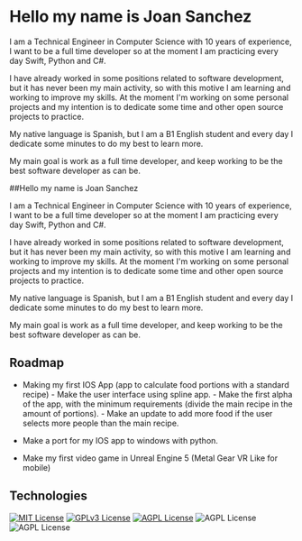 
# Hello my name is Joan Sanchez

I am a Technical Engineer in Computer Science with 10 years of experience, I want to be a full time developer so at the moment I am practicing every day Swift, Python and C#. 

I have already worked in some positions related to software development, but it has never been my main activity, so with this motive I am learning and working to improve my skills. At the moment I'm working on some personal projects and my intention is to dedicate some time and other open source projects to practice.

My native language is Spanish, but I am a B1 English student and every day I dedicate some minutes to do my best to learn more.

My main goal is work as a full time developer, and keep working to be the best software developer as can be.



##Hello my name is Joan Sanchez

I am a Technical Engineer in Computer Science with 10 years of experience, I want to be a full time developer so at the moment I am practicing every day Swift, Python and C#. 

I have already worked in some positions related to software development, but it has never been my main activity, so with this motive I am learning and working to improve my skills. At the moment I'm working on some personal projects and my intention is to dedicate some time and other open source projects to practice.

My native language is Spanish, but I am a B1 English student and every day I dedicate some minutes to do my best to learn more.

My main goal is work as a full time developer, and keep working to be the best software developer as can be.
## Roadmap

- Making my first IOS App (app to calculate food portions with a standard recipe)
        - Make the user interface using spline app.
        - Make the first alpha of the app, with the minimum requirements (divide the main recipe in the amount of portions).
        - Make an update to add more food if the user selects more people than the main recipe.

- Make a port for my IOS app to windows with python.

- Make my first video game in Unreal Engine 5 (Metal Gear VR Like for mobile)


## Technologies

[![MIT License](https://img.shields.io/badge/swift%20-%20black?style=for-the-badge&logo=swift&logoColor=white&labelColor=orange
)](https://choosealicense.com/licenses/mit/)
[![GPLv3 License](https://img.shields.io/badge/python%20-%20black?style=for-the-badge&logo=python&logoColor=white&labelColor=green
)](https://opensource.org/licenses/)
[![AGPL License](https://img.shields.io/badge/unreal%20engine%20-%20black?style=for-the-badge&logo=unreal%20engine&logoColor=white&labelColor=silver
)](http://www.gnu.org/licenses/agpl-3.0)
![AGPL License](https://img.shields.io/badge/C%23%20-%20black?style=for-the-badge&logo=c%23&logoColor=white&labelColor=0246ad)
![AGPL License](https://img.shields.io/badge/sql%20server%20-%20black?style=for-the-badge&logo=Microsoft%20SQL%20Server&logoColor=white&labelColor=red&color=black)


